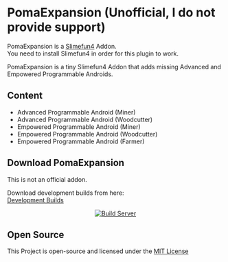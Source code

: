 # PomaExpansion (Unofficial, I do not provide support)
PomaExpansion is a [Slimefun4](https://github.com/TheBusyBiscuit/Slimefun4/) Addon.<br>
You need to install Slimefun4 in order for this plugin to work.

PomaExpansion is a tiny Slimefun4 Addon that adds missing Advanced and Empowered Programmable Androids.<br>


## Content
- Advanced Programmable Android (Miner)
- Advanced Programmable Android (Woodcutter)
- Empowered Programmable Android (Miner)
- Empowered Programmable Android (Woodcutter)
- Empowered Programmable Android (Farmer)

## Download PomaExpansion
This is not an official addon.

Download development builds from here:<br>
[Development Builds](https://poma123.github.io/builds/TheOld-Crafters/PomaExpansion/master/)

<p align="center">
  <a href="https://poma123.github.io/builds/TheOld-Crafters/PomaExpansion/master/">
    <img src="https://poma123.github.io/builds/TheOld-Crafters/PomaExpansion/master/badge.svg" alt="Build Server"/>
  </a>
</p>

## Open Source
This Project is open-source and licensed under the [MIT License](https://github.com/TheOld-Crafters/PomaExpansion/blob/master/LICENSE)
